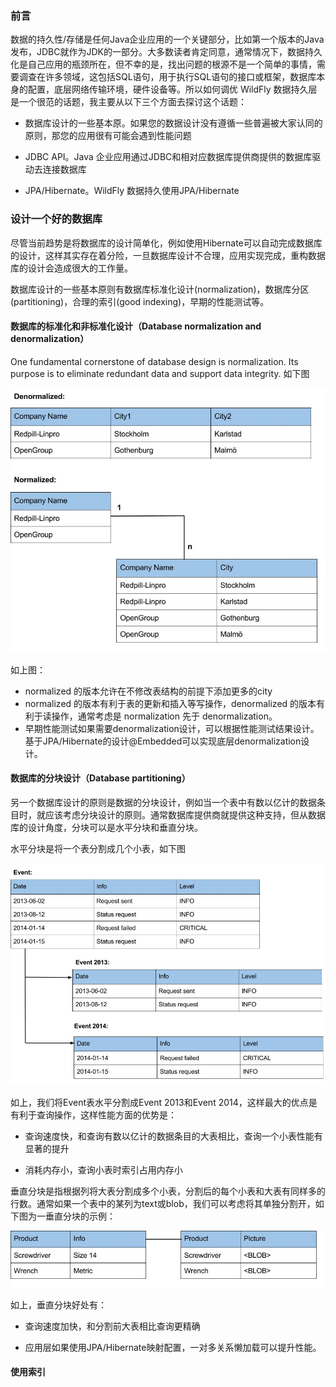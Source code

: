 ### 前言

数据的持久性/存储是任何Java企业应用的一个关键部分，比如第一个版本的Java发布，JDBC就作为JDK的一部分。大多数读者肯定同意，通常情况下，数据持久化是自己应用的瓶颈所在，但不幸的是，找出问题的根源不是一个简单的事情，需要调查在许多领域，这包括SQL语句，用于执行SQL语句的接口或框架，数据库本身的配置，底层网络传输环境，硬件设备等。所以如何调优 WildFly 数据持久层是一个很范的话题，我主要从以下三个方面去探讨这个话题：

* 数据库设计的一些基本原。如果您的数据设计没有遵循一些普遍被大家认同的原则，那您的应用很有可能会遇到性能问题

* JDBC API。Java 企业应用通过JDBC和相对应数据库提供商提供的数据库驱动去连接数据库

* JPA/Hibernate。WildFly 数据持久使用JPA/Hibernate

### 设计一个好的数据库

尽管当前趋势是将数据库的设计简单化，例如使用Hibernate可以自动完成数据库的设计，这样其实存在着分险，一旦数据库设计不合理，应用实现完成，重构数据库的设计会造成很大的工作量。

数据库设计的一些基本原则有数据库标准化设计(normalization)，数据库分区(partitioning)，合理的索引(good indexing)，早期的性能测试等。

#### 数据库的标准化和非标准化设计（Database normalization and denormalization）

One fundamental cornerstone of database design is normalization. Its purpose is to eliminate redundant data and support data integrity. 如下图

![Denormalized and a normalized database tables](img/normalization-and-denormalization.jpg)

如上图：

* normalized 的版本允许在不修改表结构的前提下添加更多的city
* normalized 的版本有利于表的更新和插入等写操作，denormalized 的版本有利于读操作，通常考虑是 normalization 先于 denormalization。
* 早期性能测试如果需要denormalization设计，可以根据性能测试结果设计。基于JPA/Hibernate的设计@Embedded可以实现底层denormalization设计。

#### 数据库的分块设计（Database partitioning）

另一个数据库设计的原则是数据的分块设计，例如当一个表中有数以亿计的数据条目时，就应该考虑分块设计的原则。通常数据库提供商就提供这种支持，但从数据库的设计角度，分块可以是水平分块和垂直分块。

水平分块是将一个表分割成几个小表，如下图

![ Horizontal partitioning of a database table](img/horizontal-partitioning.jpg)

如上，我们将Event表水平分割成Event 2013和Event 2014，这样最大的优点是有利于查询操作，这样性能方面的优势是：

* 查询速度快，和查询有数以亿计的数据条目的大表相比，查询一个小表性能有显著的提升

* 消耗内存小，查询小表时索引占用内存小

垂直分块是指根据列将大表分割成多个小表，分割后的每个小表和大表有同样多的行数。通常如果一个表中的某列为text或blob，我们可以考虑将其单独分割开，如下图为一垂直分块的示例：

![Vertical partitioning of a database table](img/vertical-partitioning.jpg)

如上，垂直分块好处有：

* 查询速度加快，和分割前大表相比查询更精确

* 应用层如果使用JPA/Hibernate映射配置，一对多关系懒加载可以提升性能。

#### 使用索引

 
